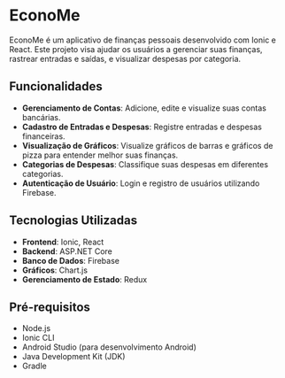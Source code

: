 # EconoMe

EconoMe é um aplicativo de finanças pessoais desenvolvido com Ionic e React. Este projeto visa ajudar os usuários a gerenciar suas finanças, rastrear entradas e saídas, e visualizar despesas por categoria.

## Funcionalidades

- **Gerenciamento de Contas**: Adicione, edite e visualize suas contas bancárias.
- **Cadastro de Entradas e Despesas**: Registre entradas e despesas financeiras.
- **Visualização de Gráficos**: Visualize gráficos de barras e gráficos de pizza para entender melhor suas finanças.
- **Categorias de Despesas**: Classifique suas despesas em diferentes categorias.
- **Autenticação de Usuário**: Login e registro de usuários utilizando Firebase.

## Tecnologias Utilizadas

- **Frontend**: Ionic, React
- **Backend**: ASP.NET Core
- **Banco de Dados**: Firebase
- **Gráficos**: Chart.js
- **Gerenciamento de Estado**: Redux

## Pré-requisitos

- Node.js
- Ionic CLI
- Android Studio (para desenvolvimento Android)
- Java Development Kit (JDK)
- Gradle
